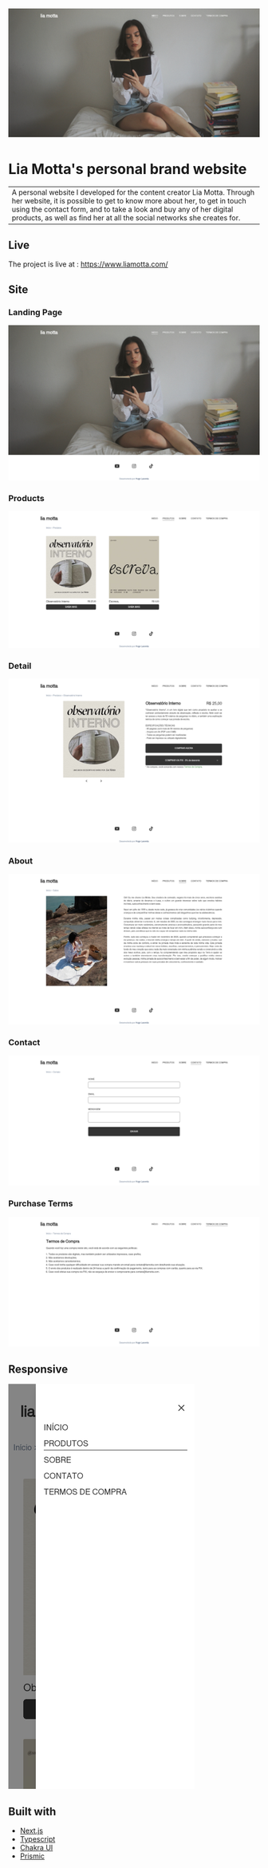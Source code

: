 # ![Lia Motta Website Banner](./public/readme/banner.png)
# Lia Motta's personal brand website
<table>
<tr>
<td>
  A personal website I developed for the content creator Lia Motta. Through her website, it is possible to get to know more about her, to get in touch using the contact form, and to take a look and buy any of her digital products, as well as find her at all the social networks she creates for.
</td>
</tr>
</table>


## Live
The project is live at :  https://www.liamotta.com/


## Site

### Landing Page

![](./public/readme/landing.png)

### Products
![](./public/readme/products.png)

### Detail
![](./public/readme/product_detail.png)

### About
![](./public/readme/about.png)

### Contact
![](./public/readme/contact.png)

### Purchase Terms
![](./public/readme/terms.png)

## Responsive

![](./public/readme/responsive.png)


## Built with 

- [Next.js](https://nextjs.org/)
- [Typescript](https://www.typescriptlang.org)
- [Chakra UI](https://chakra-ui.com) 
- [Prismic](https://prismic.io)
